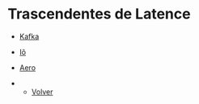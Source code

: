 # Trascendentes de Latence

- [Kafka](Kafka.md)

- [Iõ](Iõ.md)

- [Aero](Aero.md)

- - [Volver](../README.md)